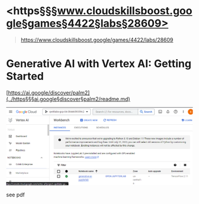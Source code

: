 # <https§§§www.cloudskillsboost.google§games§4422§labs§28609>
> <https://www.cloudskillsboost.google/games/4422/labs/28609>

# Generative AI with Vertex AI: Getting Started


[https://ai.google/discover/palm2](../https§§§ai.google§discover§palm2/readme.md)

![Alt text](image.png)

see pdf